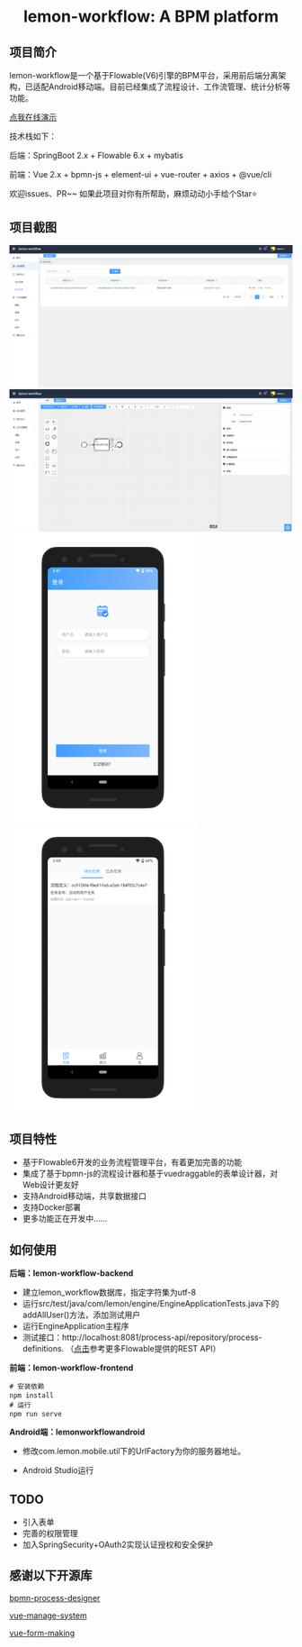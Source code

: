# <center>lemon-workflow: A BPM platform</center>

## 项目简介

lemon-workflow是一个基于Flowable(V6)引擎的BPM平台，采用前后端分离架构，已适配Android移动端。目前已经集成了流程设计、工作流管理、统计分析等功能。

[点我在线演示](http://39.107.182.111/bpm)

技术栈如下：

后端：SpringBoot 2.x + Flowable 6.x + mybatis

前端：Vue 2.x  + bpmn-js + element-ui + vue-router + axios + @vue/cli

欢迎issues、PR~~ 如果此项目对你有所帮助，麻烦动动小手给个Star⭐

## 项目截图

<img src="./img/web_screen_1.png" style="zoom:50%;" />
<img src="./img/web_screen_2.png" style="zoom:50%;" />
<img src="./img/android_screen_1.png" style="zoom: 50%;" /><img  src="./img/android_screen_2.png" style="zoom: 50%;" />



## 项目特性

- 基于Flowable6开发的业务流程管理平台，有着更加完善的功能
- 集成了基于bpmn-js的流程设计器和基于vuedraggable的表单设计器，对Web设计更友好
- 支持Android移动端，共享数据接口
- 支持Docker部署
- 更多功能正在开发中……

## 如何使用

**后端：lemon-workflow-backend**

- 建立lemon_workflow数据库，指定字符集为utf-8
- 运行src/test/java/com/lemon/engine/EngineApplicationTests.java下的addAllUser()方法，添加测试用户
- 运行EngineApplication主程序
- 测试接口：http://localhost:8081/process-api/repository/process-definitions. （[点击](https://flowable.com/open-source/docs/bpmn/ch15-REST/)参考更多Flowable提供的REST API）

**前端：lemon-workflow-frontend**

```
# 安装依赖
npm install
# 运行
npm run serve
```

**Android端：lemonworkflowandroid**

- 修改com.lemon.mobile.util下的UrlFactory为你的服务器地址。

- Android Studio运行


## TODO

- 引入表单
- 完善的权限管理
- 加入SpringSecurity+OAuth2实现认证授权和安全保护

## 感谢以下开源库

[bpmn-process-designer](https://github.com/miyuesc/bpmn-process-designer)

[vue-manage-system](https://github.com/lin-xin/vue-manage-system/tree/V4.2.0)

[vue-form-making](https://github.com/GavinZhuLei/vue-form-making)

